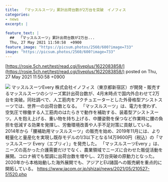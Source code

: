 ```yaml
---
title:  「マッスルスーツ」累計出荷台数が2万台を突破　イノフィス  
categories:
- news
excerpt: |
  
feature_text: |
  ##  「マッスルスーツ」累計出荷台数が2万台...
  Thu, 27 May 2021 11:50:58  +0900
feature_image: "https://picsum.photos/2560/600?image=733"
image: "https://picsum.photos/2560/600?image=733"
---
```


[https://rosie.5ch.net/test/read.cgi/liveplus/1622083858/](https://rosie.5ch.net/test/read.cgi/liveplus/1622083858/)
posted on Thu, 27 May 2021 11:50:58  +0900

<!--more-->

![](https://www.jacom.or.jp/shizai/images/nous21021804_2.jpg) マッスルスーツEvery 株式会社イノフィス（東京都新宿区）が開発・販売するマッスルスーツのシリーズ累計出荷台数が、4月末時点で国内外合わせて2万台を突破。同社調べで、人工筋肉をアクチュエーターとした外骨格型アシストスーツでは、世界一の出荷台数となる。 「マッスルスーツ」は、電力を使わず、空気圧で稼働する人工筋肉のはたらきで動作を補助する、装着型アシストスーツ。人を抱え上げる、重い物を持ち上げる、中腰姿勢を保つなど作業時に腰の負担を低減する効果を発揮し、労働環境改善や人手不足対策に貢献している。2014年から「腰補助用マッスルスーツ」の販売を始め、2019年11月には、より軽量化と量産化を実現し既存モデルの1/3以下となる14万9600円（税込）の「マッスルスーツ Every（エブリィ）」を発売した。 「マッスルスーツEvery 」は、ニーズの高かった介護需要だけでなく、農業領域でニーズに合わせた販促活動を展開。コロナ禍でも堅調に出荷台数を増やし、2万台突破の原動力となった。2020年から本格始動した海外展開でも、アジアとEU諸国への販売網を重点的に開拓している。 https://www.jacom.or.jp/shizai/news/2021/05/210527-51520.php
